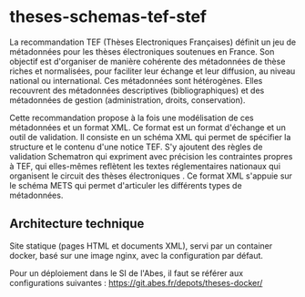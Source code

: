 # theses-schemas-tef-stef
La recommandation TEF (Thèses Electroniques Françaises) définit un jeu de métadonnées pour les thèses électroniques soutenues en France. Son objectif est d'organiser de manière cohérente des métadonnées de thèse riches et normalisées, pour faciliter leur échange et leur diffusion, au niveau national ou international. Ces métadonnées sont hétérogènes. Elles recouvrent des métadonnées descriptives (bibliographiques) et des métadonnées de gestion (administration, droits, conservation).

Cette recommandation propose à la fois une modélisation de ces métadonnées et un format XML. Ce format est un format d'échange et un outil de validation. Il consiste en un schéma XML qui permet de spécifier la structure et le contenu d'une notice TEF. S'y ajoutent des règles de validation Schematron qui expriment avec précision les contraintes propres à TEF, qui elles-mêmes reflètent les textes réglementaires nationaux qui organisent le circuit des thèses électroniques . Ce format XML s'appuie sur le schéma METS qui permet d'articuler les différents types de métadonnées.

## Architecture technique

Site statique (pages HTML et documents XML), servi par un container docker, basé sur une image nginx, avec la configuration par défaut.

Pour un déploiement dans le SI de l'Abes, il faut se référer aux configurations suivantes : https://git.abes.fr/depots/theses-docker/
